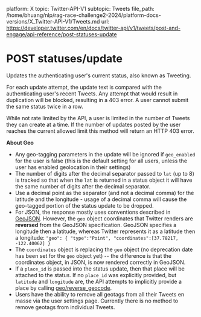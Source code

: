 platform: X
topic: Twitter-API-V1
subtopic: Tweets
file_path: /home/bhuang/nlp/rag-race-challenge2-2024/platform-docs-versions/X_Twitter-API-V1/Tweets.md
url: https://developer.twitter.com/en/docs/twitter-api/v1/tweets/post-and-engage/api-reference/post-statuses-update


# POST statuses/update

Updates the authenticating user's current status, also known as Tweeting.

For each update attempt, the update text is compared with the authenticating user's recent Tweets. Any attempt that would result in duplication will be blocked, resulting in a 403 error. A user cannot submit the same status twice in a row.

While not rate limited by the API, a user is limited in the number of Tweets they can create at a time. If the number of updates posted by the user reaches the current allowed limit this method will return an HTTP 403 error.

**About Geo**

* Any geo-tagging parameters in the update will be ignored if `geo_enabled` for the user is false (this is the default setting for all users, unless the user has enabled geolocation in their settings)
* The number of digits after the decimal separator passed to `lat` (up to 8) is tracked so that when the `lat` is returned in a status object it will have the same number of digits after the decimal separator.
* Use a decimal point as the separator (and not a decimal comma) for the latitude and the longitude - usage of a decimal comma will cause the geo-tagged portion of the status update to be dropped.
* For JSON, the response mostly uses conventions described in [GeoJSON](http://geojson.org/). However, the `geo` object coordinates that Twitter renders are **reversed** from the GeoJSON specification. GeoJSON specifies a longitude then a latitude, whereas Twitter represents it as a latitude then a longitude: `"geo": { "type":"Point", "coordinates":[37.78217, -122.40062] }`
* The `coordinates` object is replacing the `geo` object (no deprecation date has been set for the `geo` object yet) -- the difference is that the coordinates object, in JSON, is now rendered correctly in GeoJSON.
* If a `place_id` is passed into the status update, then that place will be attached to the status. If no `place_id` was explicitly provided, but `latitude` and `longitude` are, the API attempts to implicitly provide a place by calling [geo/reverse\_geocode](https://developer.twitter.com/en/docs/geo/places-near-location/api-reference/get-geo-reverse_geocode).
* Users have the ability to remove all geotags from all their Tweets en masse via the user settings page. Currently there is no method to remove geotags from individual Tweets.